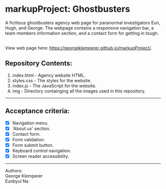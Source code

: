 # markupProject: Ghostbusters
A fictitous ghostbusters agency web page for paranormal investigators Eun, Hugh, and George. The webpage contains a responsive navigation bar, a team members information section, and a contact form for getting in tough.  

<br> View web page here: https://georgeklemperer.github.io/markupProject/.

## Repository Contents:

1. index.html - Agency website HTML.
2. styles.css - The styles for the website.
3. index.js - The JavaScript for the website.
4. img - Directory containging all the images used in this repository.

---
## Acceptance criteria:

- [x] Navigation menu.
- [x] 'About us' section.
- [x] Contact form.
- [x] Form validation.
- [x] Form submit button.
- [x] Keyboard control navigation.
- [x] Screen reader accessibility.

---

Authors: <br>
George Klemperer <br>
Eunbyul Na
